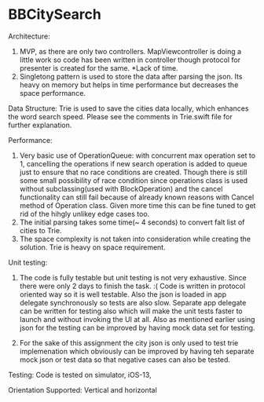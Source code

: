 # BBCitySearch

Architecture:
1. MVP, as there are only two controllers. MapViewcontroller is doing a little work so code has been written in controller      though protocol for presenter is created for the same. *Lack of time.
2. Singletong pattern is used to store the data after parsing the json. Its heavy on memory but helps in time performance but decreases the space performance.

Data Structure:
Trie is used to save the cities data locally, which enhances the word search speed. Please see the comments in Trie.swift file for further explanation.

Performance:
1. Very basic use of OperationQueue: with concurrent max operation set to 1, cancelling the operations if new search operation is added to queue just to ensure that no race conditions are created. Though there is still some small possibility of race condition since operations class is used without subclassing(used with BlockOperation) and the cancel functionality can still fail because of already known reasons with Cancel method of Operation class. Given more time this can be fine tuned to get rid of the hihgly unlikey edge cases too.
2. The initial parsing takes some time(~ 4 seconds) to convert falt list of cities to Trie.
3. The space complexity is not taken into consideration while creating the solution. Trie is heavy on space requirement.

Unit testing:
1. The code is fully testable but unit testing is not very exhaustive. Since there were only 2 days to finish the task. :( Code is written in protocol oriented way so it is well testable. Also the json is loaded in app delegate synchronously so tests are also slow. Separate app delegate can be written for testing also which will make the unit tests faster to launch and without invoking the UI at all. Also as mentioned earlier using json for the testing can be improved by having mock data set for testing.

2. For the sake of this assignment the city json is only used to test trie implemenation which obviously can be improved by having teh separate mock json or test data so that negative cases can also be tested.

Testing:
Code is tested on simulator, iOS-13, 

Orientation Supported:
Vertical and horizontal



